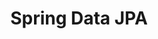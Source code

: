 ---
layout: note_series
parent: Learning Notes
study: Spring 입문
chapter: 1
title: Spring Data JPA
toc: true
reference:
  1: 
    author: Eric 튜터, Jinny 튜터, Jen 튜터
    year: 2024
    platform: 스파르타코딩클럽
    content: Spring Master 2주차
    content-link: https://online.spartacodingclub.kr/
---